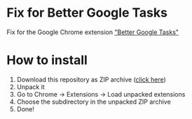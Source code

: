 # Fix for Better Google Tasks
Fix for the Google Chrome extension ["Better Google Tasks"](https://chrome.google.com/webstore/detail/better-google-tasks/denjcdefjebbmlihdoojnebochnkgcin?utm_source=chrome-ntp-icon)

# How to install
1. Download this repository as ZIP archive ([click here](https://github.com/philip-raschke/bgt_fixed/archive/master.zip))
2. Unpack it
3. Go to Chrome -> Extensions -> Load unpacked extensions
4. Choose the subdirectory in the unpacked ZIP archive
5. Done!
